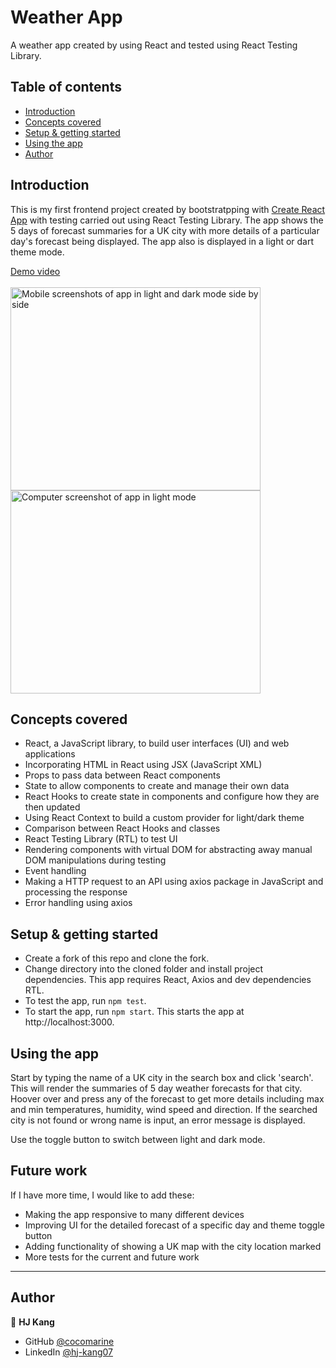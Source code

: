 # Weather App

A weather app created by using React and tested using React Testing Library.

## Table of contents

- [Introduction](#introduction)
- [Concepts covered](#concepts-covered)
- [Setup & getting started](#setup-&-getting-started)
- [Using the app](#using-the-app)
- [Author](#author)

## Introduction

This is my first frontend project created by bootstratpping with [Create React App](https://github.com/facebook/create-react-app) with testing carried out using React Testing Library. The app shows the 5 days of forecast summaries for a UK city with more details of a particular day's forecast being displayed. The app also is displayed in a light or dart theme mode. 

<a href="https://youtu.be/LXJBPxeLS2Q" target="_blank" rel="noreferrer">
 Demo video
</a>
<br></br>

<img src="images/weather_app_screens.jpg" width="400" height="325" alt="Mobile screenshots of app in light and dark mode side by side" title="App on mobile screen in light and dark mode"/>
<img src="images/weather_app_light_full.jpg" width="400" height="325" alt="Computer screenshot of app in light mode" title="App on computer screen in light mode" />

## Concepts covered

- React, a JavaScript library, to build user interfaces (UI) and web applications
- Incorporating HTML in React using JSX (JavaScript XML)
- Props to pass data between React components
- State to allow components to create and manage their own data
- React Hooks to create state in components and configure how they are then updated
- Using React Context to build a custom provider for light/dark theme
- Comparison between React Hooks and classes
- React Testing Library (RTL) to test UI 
- Rendering components with virtual DOM for abstracting away manual DOM manipulations during testing
- Event handling
- Making a HTTP request to an API using axios package in JavaScript and processing the response
- Error handling using axios

## Setup & getting started
- Create a fork of this repo and clone the fork. 
- Change directory into the cloned folder and install project dependencies. This app requires React, Axios and dev dependencies RTL.
- To test the app, run `npm test`.
- To start the app, run `npm start`. This starts the app at http://localhost:3000. 

## Using the app
Start by typing the name of a UK city in the search box and click 'search'. This will render the summaries of 5 day weather forecasts for that city. Hoover over and press any of the forecast to get more details including max and min temperatures, humidity, wind speed and direction. If the searched city is not found or wrong name is input, an error message is displayed. 

Use the toggle button to switch between light and dark mode. 

## Future work
If I have more time, I would like to add these:
- Making the app responsive to many different devices
- Improving UI for the detailed forecast of a specific day and theme toggle button
- Adding functionality of showing a UK map with the city location marked
- More tests for the current and future work

------------------

## Author

👤 **HJ Kang** 
- GitHub [@cocomarine](https://github.com/cocomarine) 
- LinkedIn [@hj-kang07](https://www.linkedin.com/in/hj-kang07/) 